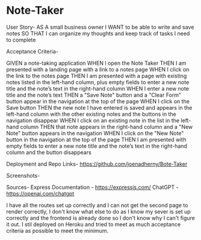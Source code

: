 # Note-Taker
User Story-
AS A small business owner
I WANT to be able to write and save notes
SO THAT I can organize my thoughts and keep track of tasks I need to complete

Acceptance Criteria-

GIVEN a note-taking application
WHEN I open the Note Taker
THEN I am presented with a landing page with a link to a notes page
WHEN I click on the link to the notes page
THEN I am presented with a page with existing notes listed in the left-hand column, plus empty fields to enter a new note title and the note’s text in the right-hand column
WHEN I enter a new note title and the note’s text
THEN a "Save Note" button and a "Clear Form" button appear in the navigation at the top of the page
WHEN I click on the Save button
THEN the new note I have entered is saved and appears in the left-hand column with the other existing notes and the buttons in the navigation disappear
WHEN I click on an existing note in the list in the left-hand column
THEN that note appears in the right-hand column and a "New Note" button appears in the navigation
WHEN I click on the "New Note" button in the navigation at the top of the page
THEN I am presented with empty fields to enter a new note title and the note’s text in the right-hand column and the button disappears

Deployment and Repo Links- https://github.com/joenadherny/Bote-Taker



Screenshots-

Sources- 
Express Documentation - https://expressjs.com/
ChatGPT - https://openai.com/chatgpt 

I have all the routes set up correctly and I can not get the second page to render correctly, I don't know what else to do as I know my sever is set up correctly and the frontend is already done so I don't know why I can't figure it out. I stil deployed on Heroku and tried to meet as much acceptance criteria as possible to meet the minimum. 